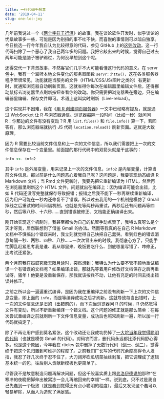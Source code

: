 ```yaml
---
title: 一行代码千般喜
date: '2019-04-11'
slug: one-loc-joy
---
```


几年前我说过一个《[两个字符千行泪](/cn/2014/04/two-characters-endless-tears/)》的故事。我在谈论软件开发时，似乎谈论的忧桑故事多一些，可能是因为别扭的事不吐不快，而喜悦的事情则可以暗自独享。今日挑选一行今年我自认为比较得意的代码，参见 GitHub 上的[这则改动](https://github.com/yihui/servr/commit/faa6e52a02a)。这一行代码扫除了一个恶心了我自己两年多的问题。我把它敲出来的时候，觉得自己过去两年可能是脑子被驴踢过，为何没早想到这个呢。

还得交代一下背景故事，不然客官们几乎不大可能看懂这行代码的意义。在 servr 包中，我有一个监听本地文件变化的服务器函数 `servr::httw()`，这在各类服务器程序里很常见，功能就是当服务的文件（HTML/CSS/JS/图片之类的）有更新时，就通知浏览器自动刷新页面。这就省得你每次在编辑器里编辑文件后，还得挪动鼠标去浏览器里点刷新按钮查看你的改动。你只需要把浏览器丢在旁边，只在编辑器里编辑、保存文件即可。术语上这叫实时刷新（Live-reload）。

这个实现并不困难，我在《[用 R 创建网页服务器](/cn/2018/09/r-web-server/)》一文中已经略有提及，就是通过 WebSocket 让 R 与浏览器通信。浏览器每隔一段时间（比如一秒）就问问 R：你那边的文件有没有变动？R 用 `list.files()` 和 `file.info()` 算一下，若回答有，那么浏览器端就执行 JS 代码 `location.reload()` 刷新页面。这就是大致原理。

因为 R 需要比较当前文件信息和上一次的文件信息，所以我们需要把上一次的文件信息保存在一个变量里。前面提的那行代码中的双箭头就是干这事的：

```r
info <<- info2
```

其中 `info` 是外层变量，用来记录上一次的文件信息，`info2` 是内层变量，计算当前文件信息。那以前是什么问题恶心着我自己呢？这问题是，我要实现动态编译 R Markdown 文档；当 Rmd 文件更新时，我要先把它重新编译为 HTML，然后再在浏览器里刷新这个 HTML 文件。问题就出在编译上：因为编译可能会出错，比如 R 代码还没写完整就保存导致报错；报错之后我不能下一秒再继续重新编译，因为用户可能在一秒内还修复不了错误，所以过去我用的一个机制是模仿了 Gmail 掉线之后重试的时间间隔机制，也就是先等两秒再重试，两秒后还有问题再等四秒，然后等八秒、十六秒……直到错误被修正、文档能正确编译出来。

刚开始实现这个机制时，我甚至都快为自己的机智手动点赞了，我特么真呀么是个天才呀我，居然联想到了借鉴 Gmail 的办法。然而等我真的在自己 R Markdown 文档中不慎搞出个错误来时，我立刻就觉得自己快把自己蠢哭。看到红色的错误消息每隔一秒、两秒、四秒、八秒……一次次冒出来的时候，我彻底心方了，只能手忙脚乱赶紧思考我是谁、我从哪里来、晚饭要吃什么、到底哪里写错了、咋修正，比考试还紧张。

两个月前我在捣鼓[究极无限月读](/cn/2019/03/influence-focus/)时，突然想到：我特么为什么要不管不顾地重试编译一个有错误的文档呢？如果编译出错，那就先等着用户修改好文档保存之后再重试呀，骚年！他要是没重新保存，那我就该按兵不动，让他有充足的时间去找出错误并修正。

之前之所以会一遍遍重试编译，是因为我在重编译之前没有刷新一下上次的文件信息变量，即上面的 `info`，而是等编译成功之后才刷新，这就导致每当出错时，上一次的文件信息还是旧的（出错前的），而下次当浏览器问 R 的时候，R 仍然觉得文件有变动，所以不断重新编译一个错文档。这个问题的修正就是那么简单：在每次尝试重编译之前就刷新一下文件信息变量，成功后也照常刷新一遍，所以加一行代码就搞定了。

除了不再让用户感到莫名紧张，这个改动还让我成功扔掉了[一大坨当年我觉得聪明的代码](https://github.com/yihui/servr/commit/f34319f3)（也就是模仿 Gmail 的代码）。对码农而言，删代码永远都比添代码舒心得多。也是这个原因，今年我在 rticles 包中删掉了无数行代码（[例一](https://github.com/rstudio/rticles/commit/d6748afc10)、[例二](https://github.com/rstudio/rticles/commit/2b5091ed)），觉得终于把这个包归置到可维护的程度了。之前我们厂长写的代码冗余度高得令人发指，我忍了好几次终于忍不住了，大刀阔斧砍瓜切菜抽丝剥茧，把它调理成了逻辑基本统一的包，往后别人贡献新模板也更简单了。

尽管我不是故意制造问题再解决问题，但这千般喜实质上跟[弗洛伊德说的](/cn/2018/12/craving/)那种“在寒冷的夜晚把脚伸出被窝冻一会儿再缩回来的幸福”一样。说到底，只不过是我自己先蠢到一个极致（就是蠢到觉得还有点小聪明的程度），最后又发现这个蠢可以轻易解除，从而人为造就了满足感。
